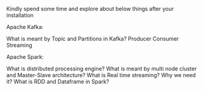 Kindly spend some time and explore about below things after your installation

Apache Kafka:

What is meant by Topic and Partitions in Kafka?
Producer
Consumer
Streaming

Apache Spark:

What is distributed processing engine?
What is meant by multi node cluster and Master-Slave architecture?
What is Real time streaming? Why we need it?
What is RDD and Dataframe in Spark?
